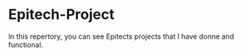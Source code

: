 # Epitech-Project
In this repertory, you can see Epitects projects that I have donne and functional.
